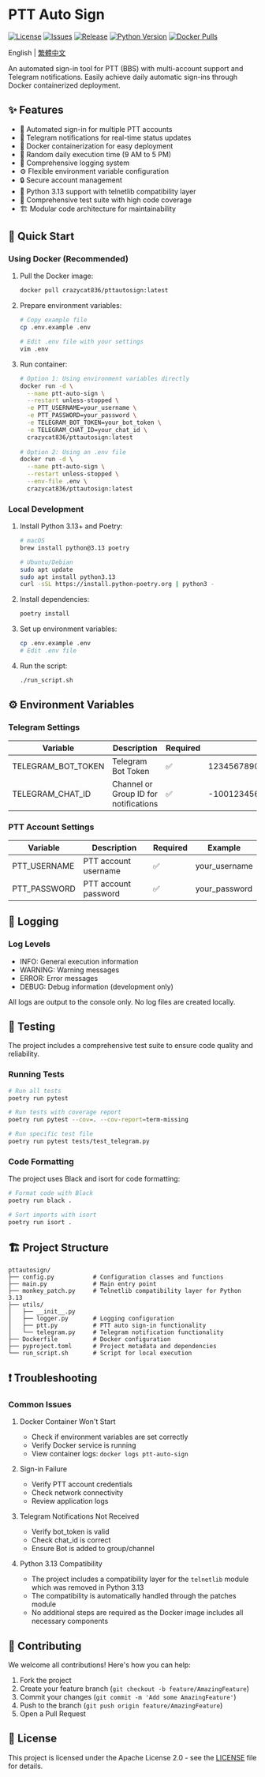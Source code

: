 # PTT Auto Sign

[![License](https://img.shields.io/github/license/crazycat836/ptt-auto-sign?style=for-the-badge&color=5D6D7E)](LICENSE)
[![Issues](https://img.shields.io/github/issues/crazycat836/ptt-auto-sign?style=for-the-badge&color=5D6D7E)](https://github.com/crazycat836/ptt-auto-sign/issues)
[![Release](https://img.shields.io/github/v/release/crazycat836/ptt-auto-sign?style=for-the-badge&color=5D6D7E)](https://github.com/crazycat836/ptt-auto-sign/releases)
[![Python Version](https://img.shields.io/badge/Python-3.13%2B-5D6D7E?style=for-the-badge&logo=python&logoColor=white)](https://www.python.org)
[![Docker Pulls](https://img.shields.io/docker/pulls/crazycat836/pttautosign?style=for-the-badge&color=5D6D7E)](https://hub.docker.com/r/crazycat836/pttautosign)

English | [繁體中文](README_zh-TW.md)

An automated sign-in tool for PTT (BBS) with multi-account support and Telegram notifications. Easily achieve daily automatic sign-ins through Docker containerized deployment.

## ✨ Features

- 🔄 Automated sign-in for multiple PTT accounts
- 📱 Telegram notifications for real-time status updates
- 🐳 Docker containerization for easy deployment
- 🎲 Random daily execution time (9 AM to 5 PM)
- 📝 Comprehensive logging system
- ⚙️ Flexible environment variable configuration
- 🔒 Secure account management
- 🐍 Python 3.13 support with telnetlib compatibility layer
- 🧪 Comprehensive test suite with high code coverage
- 🏗️ Modular code architecture for maintainability

## 🚀 Quick Start

### Using Docker (Recommended)

1. Pull the Docker image:
   ```bash
   docker pull crazycat836/pttautosign:latest
   ```

2. Prepare environment variables:
   ```bash
   # Copy example file
   cp .env.example .env
   
   # Edit .env file with your settings
   vim .env
   ```

3. Run container:
   ```bash
   # Option 1: Using environment variables directly
   docker run -d \
     --name ptt-auto-sign \
     --restart unless-stopped \
     -e PTT_USERNAME=your_username \
     -e PTT_PASSWORD=your_password \
     -e TELEGRAM_BOT_TOKEN=your_bot_token \
     -e TELEGRAM_CHAT_ID=your_chat_id \
     crazycat836/pttautosign:latest
     
   # Option 2: Using an .env file
   docker run -d \
     --name ptt-auto-sign \
     --restart unless-stopped \
     --env-file .env \
     crazycat836/pttautosign:latest
   ```

### Local Development

1. Install Python 3.13+ and Poetry:
   ```bash
   # macOS
   brew install python@3.13 poetry
   
   # Ubuntu/Debian
   sudo apt update
   sudo apt install python3.13
   curl -sSL https://install.python-poetry.org | python3 -
   ```

2. Install dependencies:
   ```bash
   poetry install
   ```

3. Set up environment variables:
   ```bash
   cp .env.example .env
   # Edit .env file
   ```

4. Run the script:
   ```bash
   ./run_script.sh
   ```

## ⚙️ Environment Variables

### Telegram Settings
| Variable | Description | Required | Example |
|----------|-------------|----------|---------|
| TELEGRAM_BOT_TOKEN | Telegram Bot Token | ✅ | 1234567890:ABCdefGHIjklMNOpqrsTUVwxyz |
| TELEGRAM_CHAT_ID | Channel or Group ID for notifications | ✅ | -1001234567890 |

### PTT Account Settings
| Variable | Description | Required | Example |
|----------|-------------|----------|---------|
| PTT_USERNAME | PTT account username | ✅ | your_username |
| PTT_PASSWORD | PTT account password | ✅ | your_password |

## 📝 Logging

### Log Levels
- INFO: General execution information
- WARNING: Warning messages
- ERROR: Error messages
- DEBUG: Debug information (development only)

All logs are output to the console only. No log files are created locally.

## 🧪 Testing

The project includes a comprehensive test suite to ensure code quality and reliability.

### Running Tests

```bash
# Run all tests
poetry run pytest

# Run tests with coverage report
poetry run pytest --cov=. --cov-report=term-missing

# Run specific test file
poetry run pytest tests/test_telegram.py
```

### Code Formatting

The project uses Black and isort for code formatting:

```bash
# Format code with Black
poetry run black .

# Sort imports with isort
poetry run isort .
```

## 🏗️ Project Structure

```
pttautosign/
├── config.py           # Configuration classes and functions
├── main.py             # Main entry point
├── monkey_patch.py     # Telnetlib compatibility layer for Python 3.13
├── utils/
│   ├── __init__.py
│   ├── logger.py       # Logging configuration
│   ├── ptt.py          # PTT auto sign-in functionality
│   └── telegram.py     # Telegram notification functionality
├── Dockerfile          # Docker configuration
├── pyproject.toml      # Project metadata and dependencies
└── run_script.sh       # Script for local execution
```

## ❗️ Troubleshooting

### Common Issues

1. Docker Container Won't Start
   - Check if environment variables are set correctly
   - Verify Docker service is running
   - View container logs: `docker logs ptt-auto-sign`

2. Sign-in Failure
   - Verify PTT account credentials
   - Check network connectivity
   - Review application logs

3. Telegram Notifications Not Received
   - Verify bot_token is valid
   - Check chat_id is correct
   - Ensure Bot is added to group/channel

4. Python 3.13 Compatibility
   - The project includes a compatibility layer for the `telnetlib` module which was removed in Python 3.13
   - The compatibility is automatically handled through the patches module
   - No additional steps are required as the Docker image includes all necessary components

## 🤝 Contributing

We welcome all contributions! Here's how you can help:

1. Fork the project
2. Create your feature branch (`git checkout -b feature/AmazingFeature`)
3. Commit your changes (`git commit -m 'Add some AmazingFeature'`)
4. Push to the branch (`git push origin feature/AmazingFeature`)
5. Open a Pull Request

## 📄 License

This project is licensed under the Apache License 2.0 - see the [LICENSE](LICENSE) file for details.
